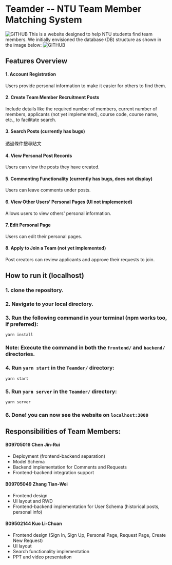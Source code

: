 # Teamder -- NTU Team Member Matching System
![GITHUB](https://i.imgur.com/6L9QzMm.png)
This is a website designed to help NTU students find team members. We initially envisioned the database (DB) structure as shown in the image below:
![GITHUB](https://i.imgur.com/bbdZ2pF.png)

## Features Overview
#### 1. Account Registration
Users provide personal information to make it easier for others to find them.
#### 2. Create Team Member Recruitment Posts
Include details like the required number of members, current number of members, applicants (not yet implemented), course code, course name, etc., to facilitate search.
#### 3. Search Posts (currently has bugs)
透過條件搜尋貼文
#### 4. View Personal Post Records
Users can view the posts they have created.
#### 5. Commenting Functionality (currently has bugs, does not display)
Users can leave comments under posts.
#### 6. View Other Users’ Personal Pages (UI not implemented)
Allows users to view others' personal information.
#### 7. Edit Personal Page
Users can edit their personal pages.
#### 8. Apply to Join a Team (not yet implemented)
Post creators can review applicants and approve their requests to join.

## How to run it (localhost)
### 1. clone the repository.
### 2. Navigate to your local directory.
### 3. Run the following command in your terminal (npm works too, if preferred):
    yarn install
### Note: Execute the command in both the `frontend/` and `backend/ `directories.
### 4. Run `yarn start` in the `Teamder/` directory:
    yarn start
### 5. Run `yarn server` in the `Teamder/` directory:
    yarn server
### 6. Done! you can now see the website on `localhost:3000`

## Responsibilities of Team Members:
#### B09705016 Chen Jin-Rui
* Deployment (frontend-backend separation)
* Model Schema
* Backend implementation for Comments and Requests
* Frontend-backend integration support
#### B09705049 Zhang Tian-Wei
* Frontend design
* UI layout and RWD
* Frontend-backend implementation for User Schema (historical posts, personal info)
#### B09502144 Kuo Li-Chuan
* Frontend design (Sign In, Sign Up, Personal Page, Request Page, Create New Request)
* UI layout
* Search functionality implementation
* PPT and video presentation


